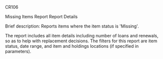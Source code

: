 CR106

Missing Items Report
Report Details

Brief description: Reports items where the item status is 'Missing'.

The report includes all item details including number of loans and renewals, so as to help with replacement decisions. The filters for this report are item status, date range, and item and holdings locations (if specified in parameters).

